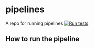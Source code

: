 # pipelines
A repo for running pipelines
[![Run tests](https://github.com/mariuspop86/pipelines/actions/workflows/runTests.yml/badge.svg)](https://github.com/mariuspop86/pipelines/actions/workflows/runTests.yml)

## How to run the pipeline
